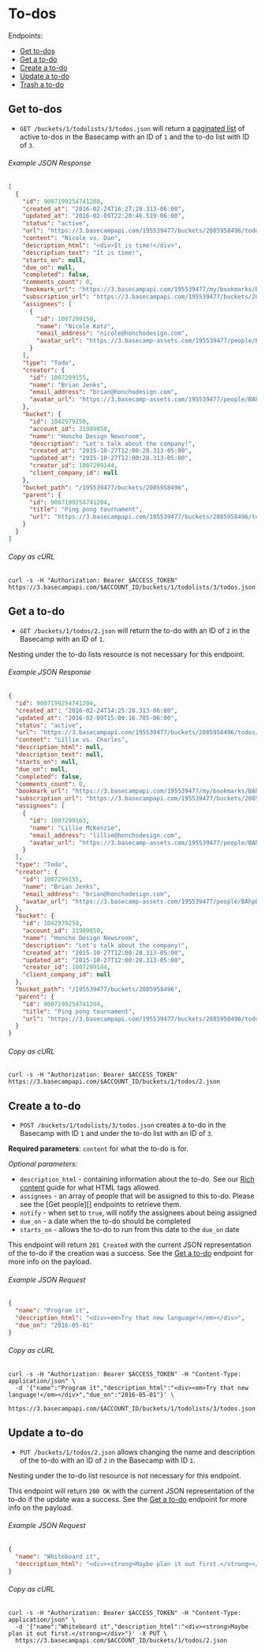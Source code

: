 To-dos
======

Endpoints:

- [Get to-dos](#get-to-do)
- [Get a to-do](#get-a-to-do)
- [Create a to-do](#create-a-to-do)
- [Update a to-do](#update-a-to-do)
- [Trash a to-do][1]

Get to-dos
----------

* `GET /buckets/1/todolists/3/todos.json` will return a [paginated list][2] of active to-dos in the Basecamp with an ID of `1` and the to-do list with ID of `3`.

###### Example JSON Response

``` json
[
  {
    "id": 9007199254741208,
    "created_at": "2016-02-24T16:27:28.313-06:00",
    "updated_at": "2016-02-09T22:20:46.519-06:00",
    "status": "active",
    "url": "https://3.basecampapi.com/195539477/buckets/2085958496/todos/9007199254741209",
    "content": "Nicole vs. Dan",
    "description_html": "<div>It is time!</div>",
    "description_text": "It is time!",
    "starts_on": null,
    "due_on": null,
    "completed": false,
    "comments_count": 0,
    "bookmark_url": "https://3.basecampapi.com/195539477/my/bookmarks/BAh7CEkiCGdpZAY6BkVUSSI0Z2lkOi8vYmMzL1JlY29yZGluZy85MDA3MTk5MjU0NzQxMjA5P2V4cGlyZXNfaW4GOwBUSSIMcHVycG9zZQY7AFRJIg1yZWFkYWJsZQY7AFRJIg9leHBpcmVzX2F0BjsAVDA=--fe49818bda5455af0f5655bd729df58acfdf7f3b",
    "subscription_url": "https://3.basecampapi.com/195539477/buckets/2085958496/recordings/9007199254741209/subscription",
    "assignees": [
      {
        "id": 1007299150,
        "name": "Nicole Katz",
        "email_address": "nicole@honchodesign.com",
        "avatar_url": "https://3.basecamp-assets.com/195539477/people/BAhpBE4qCjw=--b544b6a710bd76020abc076fc041895954025116/avatar-64-x4"
      }
    ],
    "type": "Todo",
    "creator": {
      "id": 1007299155,
      "name": "Brian Jenks",
      "email_address": "brian@honchodesign.com",
      "avatar_url": "https://3.basecamp-assets.com/195539477/people/BAhpBFMqCjw=--edcad0d274229690f2ff2d8e53e033fb0d04491e/avatar-64-x4"
    },
    "bucket": {
      "id": 1042979250,
      "account_id": 31989850,
      "name": "Honcho Design Newsroom",
      "description": "Let's talk about the company!",
      "created_at": "2015-10-27T12:00:28.313-05:00",
      "updated_at": "2015-10-27T12:00:28.313-05:00",
      "creator_id": 1007299144,
      "client_company_id": null
    },
    "bucket_path": "/195539477/buckets/2085958496",
    "parent": {
      "id": 9007199254741204,
      "title": "Ping pong tournament",
      "url": "https://3.basecampapi.com/195539477/buckets/2085958496/todolists/9007199254741203"
    }
  }
]
```

###### Copy as cURL

``` shell
curl -s -H "Authorization: Bearer $ACCESS_TOKEN" https://3.basecampapi.com/$ACCOUNT_ID/buckets/1/todolists/3/todos.json
```


Get a to-do
-----------

* `GET /buckets/1/todos/2.json` will return the to-do with an ID of `2` in the Basecamp with an ID of `1`.

Nesting under the to-do lists resource is not necessary for this endpoint.

###### Example JSON Response

``` json
{
  "id": 9007199254741204,
  "created_at": "2016-02-24T14:25:28.313-06:00",
  "updated_at": "2016-02-09T15:09:16.785-06:00",
  "status": "active",
  "url": "https://3.basecampapi.com/195539477/buckets/2085958496/todos/9007199254741205",
  "content": "Lillie vs. Charles",
  "description_html": null,
  "description_text": null,
  "starts_on": null,
  "due_on": null,
  "completed": false,
  "comments_count": 0,
  "bookmark_url": "https://3.basecampapi.com/195539477/my/bookmarks/BAh7CEkiCGdpZAY6BkVUSSI0Z2lkOi8vYmMzL1JlY29yZGluZy85MDA3MTk5MjU0NzQxMjA1P2V4cGlyZXNfaW4GOwBUSSIMcHVycG9zZQY7AFRJIg1yZWFkYWJsZQY7AFRJIg9leHBpcmVzX2F0BjsAVDA=--b7261cb370f0f26a8acff00a0fea2745f8491b8c",
  "subscription_url": "https://3.basecampapi.com/195539477/buckets/2085958496/recordings/9007199254741205/subscription",
  "assignees": [
    {
      "id": 1007299163,
      "name": "Lillie McKenzie",
      "email_address": "lillie@honchodesign.com",
      "avatar_url": "https://3.basecamp-assets.com/195539477/people/BAhpBFsqCjw=--5b11ef4df711ccffeae93405a32a97d7daac0cd4/avatar-64-x4"
    }
  ],
  "type": "Todo",
  "creator": {
    "id": 1007299155,
    "name": "Brian Jenks",
    "email_address": "brian@honchodesign.com",
    "avatar_url": "https://3.basecamp-assets.com/195539477/people/BAhpBFMqCjw=--edcad0d274229690f2ff2d8e53e033fb0d04491e/avatar-64-x4"
  },
  "bucket": {
    "id": 1042979250,
    "account_id": 31989850,
    "name": "Honcho Design Newsroom",
    "description": "Let's talk about the company!",
    "created_at": "2015-10-27T12:00:28.313-05:00",
    "updated_at": "2015-10-27T12:00:28.313-05:00",
    "creator_id": 1007299144,
    "client_company_id": null
  },
  "bucket_path": "/195539477/buckets/2085958496",
  "parent": {
    "id": 9007199254741204,
    "title": "Ping pong tournament",
    "url": "https://3.basecampapi.com/195539477/buckets/2085958496/todolists/9007199254741203"
  }
}
```

###### Copy as cURL

``` shell
curl -s -H "Authorization: Bearer $ACCESS_TOKEN" https://3.basecampapi.com/$ACCOUNT_ID/buckets/1/todos/2.json
```


Create a to-do
--------------

* `POST /buckets/1/todolists/3/todos.json` creates a to-do in the Basecamp with ID `1` and under the to-do list with an ID of `3`.

**Required parameters**: `content` for what the to-do is for.

_Optional parameters_:

* `description_html` - containing information about the to-do. See our [Rich content][3] guide for what HTML tags allowed.
* `assignees` - an array of people that will be assigned to this to-do. Please see the [Get people][] endpoints to retrieve them.
* `notify` - when set to `true`, will notify the assignees about being assigned
* `due_on` - a date when the to-do should be completed
* `starts_on` - allows the to-do to run from this date to the `due_on` date

This endpoint will return `201 Created` with the current JSON representation of the to-do if the creation was a success. See the [Get a to-do](#get-a-to-do) endpoint for more info on the payload.

###### Example JSON Request

``` json
{
  "name": "Program it",
  "description_html": "<div><em>Try that new language!</em></div>",
  "due_on": "2016-05-01"
}
```

###### Copy as cURL

``` shell
curl -s -H "Authorization: Bearer $ACCESS_TOKEN" -H "Content-Type: application/json" \
  -d '{"name":"Program it","description_html":"<div><em>Try that new language!</em></div>","due_on":"2016-05-01"}' \
  https://3.basecampapi.com/$ACCOUNT_ID/buckets/1/todolists/3/todos.json
```


Update a to-do
--------------

* `PUT /buckets/1/todos/2.json` allows changing the name and description of the to-do with an ID of `2` in the Basecamp with ID `1`.

Nesting under the to-do list resource is not necessary for this endpoint.

This endpoint will return `200 OK` with the current JSON representation of the to-do if the update was a success. See the [Get a to-do](#get-a-to-do) endpoint for more info on the payload.

###### Example JSON Request

``` json
{
  "name": "Whiteboard it",
  "description_html": "<div><strong>Maybe plan it out first.</strong></div>"
}
```

###### Copy as cURL

``` shell
curl -s -H "Authorization: Bearer $ACCESS_TOKEN" -H "Content-Type: application/json" \
  -d '{"name":"Whiteboard it","description_html":"<div><strong>Maybe plan it out first.</strong></div>"}' -X PUT \
  https://3.basecampapi.com/$ACCOUNT_ID/buckets/1/todos/2.json
```


[1]: https://github.com/basecamp/bc3-api/blob/master/sections/recordings.md#trash-a-recording
[2]: https://github.com/basecamp/bc3-api/blob/master/README.md#pagination
[3]: https://github.com/basecamp/bc3-api/blob/master/README.md#rich-content
